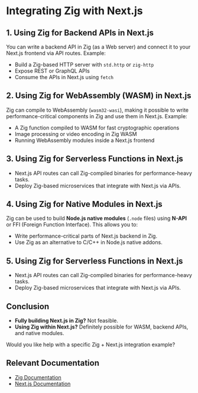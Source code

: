 # Integrating Zig with Next.js

## 1. Using Zig for Backend APIs in Next.js
You can write a backend API in Zig (as a Web server) and connect it to your Next.js frontend via API routes. Example:
- Build a Zig-based HTTP server with `std.http` or `zig-http`
- Expose REST or GraphQL APIs
- Consume the APIs in Next.js using `fetch`

## 2. Using Zig for WebAssembly (WASM) in Next.js
Zig can compile to WebAssembly (`wasm32-wasi`), making it possible to write performance-critical components in Zig and use them in Next.js. Example:
- A Zig function compiled to WASM for fast cryptographic operations
- Image processing or video encoding in Zig WASM
- Running WebAssembly modules inside a Next.js frontend

## 3. Using Zig for Serverless Functions in Next.js
- Next.js API routes can call Zig-compiled binaries for performance-heavy tasks.
- Deploy Zig-based microservices that integrate with Next.js via APIs.

## 4. Using Zig for Native Modules in Next.js
Zig can be used to build **Node.js native modules** (`.node` files) using **N-API** or FFI (Foreign Function Interface). This allows you to:
- Write performance-critical parts of Next.js backend in Zig.
- Use Zig as an alternative to C/C++ in Node.js native addons.

## 5. Using Zig for Serverless Functions in Next.js
- Next.js API routes can call Zig-compiled binaries for performance-heavy tasks.
- Deploy Zig-based microservices that integrate with Next.js via APIs.

## Conclusion
- **Fully building Next.js in Zig?** Not feasible.
- **Using Zig within Next.js?** Definitely possible for WASM, backend APIs, and native modules.

Would you like help with a specific Zig + Next.js integration example?

## Relevant Documentation
- [Zig Documentation](https://ziglang.org/documentation/master/)
- [Next.js Documentation](https://nextjs.org/docs)
